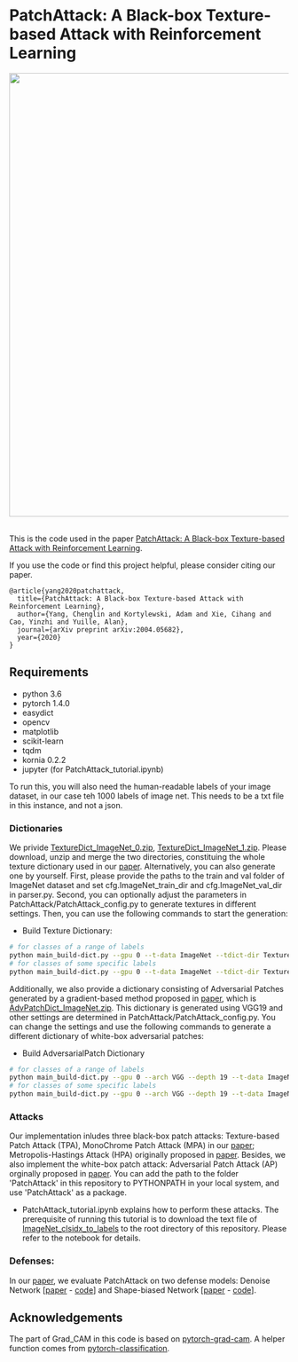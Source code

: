 # PatchAttack: A Black-box Texture-based Attack with Reinforcement Learning

<div align="center">
  <img src="Images/Fig1.png" width="800px" />
</div>

\
This is the code used in the paper [PatchAttack: A Black-box Texture-based Attack with Reinforcement Learning](https://arxiv.org/abs/2004.05682).

If you use the code or find this project helpful, please consider citing our paper.

```
@article{yang2020patchattack,
  title={PatchAttack: A Black-box Texture-based Attack with Reinforcement Learning},
  author={Yang, Chenglin and Kortylewski, Adam and Xie, Cihang and Cao, Yinzhi and Yuille, Alan},
  journal={arXiv preprint arXiv:2004.05682},
  year={2020}
}
```

## Requirements
+ python 3.6
+ pytorch 1.4.0
+ easydict
+ opencv
+ matplotlib 
+ scikit-learn
+ tqdm
+ kornia 0.2.2
+ jupyter (for PatchAttack_tutorial.ipynb)

To run this, you will also need the human-readable labels of your image dataset, in our case teh 1000 labels of image net. This needs to be a txt file in this instance, and not a json. 


### Dictionaries
 We privide [TextureDict_ImageNet_0.zip](https://livejohnshopkins-my.sharepoint.com/:u:/g/personal/cyang76_jh_edu/EcKGvE7jQVJMuMxqdbSSYdEB2VLbcE24m6YQDAqb2yR9KA?e=P8RJJm), [TextureDict_ImageNet_1.zip](https://livejohnshopkins-my.sharepoint.com/:u:/g/personal/cyang76_jh_edu/EXsnVi0FETZJuf1v9CLfu6YByb79RO_vj3-5BV_RY5Wzdg?e=lRUAj1). Please download, unzip and merge the two directories, constituing the whole texture dictionary used in our [paper](https://arxiv.org/abs/2004.05682). Alternatively, you can also generate one by yourself. First, please provide the paths to the train and val folder of ImageNet dataset and set cfg.ImageNet_train_dir and cfg.ImageNet_val_dir in parser.py. Second, you can optionally adjust the parameters in PatchAttack/PatchAttack_config.py to generate textures in different settings. Then, you can use the following commands to start the generation:

+ Build Texture Dictionary:
```bash
# for classes of a range of labels
python main_build-dict.py --gpu 0 --t-data ImageNet --tdict-dir TextureDict --t-labels-range 0 1000
# for classes of some specific labels
python main_build-dict.py --gpu 0 --t-data ImageNet --tdict-dir TextureDict --t-labels 23 300 900
```

Additionally, we also provide a dictionary consisting of Adversarial Patches generated by a gradient-based method proposed in [paper](https://arxiv.org/abs/1712.09665), which is [AdvPatchDict_ImageNet.zip](https://livejohnshopkins-my.sharepoint.com/:u:/g/personal/cyang76_jh_edu/EWnq9xITghhJkbHee9cbl6cByQkDiySr9rMCrh8Z6QulsQ?e=4EZ4Me). This dictionary is generated using VGG19 and other settings are determined in PatchAttack/PatchAttack_config.py. You can change the settings and use the following commands to generate a different dictionary of white-box adversarial patches:

+ Build AdversarialPatch Dictionary
```bash
# for classes of a range of labels
python main_build-dict.py --gpu 0 --arch VGG --depth 19 --t-data ImageNet --dict AdvPatch --tdict-dir AdvPatchDict --t-labels-range 0 1000
# for classes of some specific labels
python main_build-dict.py --gpu 0 --arch VGG --depth 19 --t-data ImageNet --dict AdvPatch --tdict-dir AdvPatchDict --t-labels 23 300 900 
```

### Attacks

Our implementation inludes three black-box patch attacks: Texture-based Patch Attack (TPA), MonoChrome Patch Attack (MPA) in our [paper](https://arxiv.org/abs/2004.05682); Metropolis-Hastings Attack (HPA) originally proposed in [paper](http://www.bmva.org/bmvc/2016/papers/paper137/index.html). Besides, we also implement the white-box patch attack: Adversarial Patch Attack (AP) orginally proposed in [paper](https://arxiv.org/abs/1712.09665).
You can add the path to the folder 'PatchAttack' in this repository to PYTHONPATH in your local system, and use 'PatchAttack' as a package. 

+ PatchAttack_tutorial.ipynb explains how to perform these attacks. The prerequisite of running this tutorial is to download the text file of [ImageNet_clsidx_to_labels](https://gist.github.com/yrevar/942d3a0ac09ec9e5eb3a) to the root directory of this repository. Please refer to the notebook for details. 

### Defenses:

In our [paper](https://arxiv.org/abs/2004.05682), we evaluate PatchAttack on two defense models: Denoise Network \[[paper](https://arxiv.org/abs/1812.03411) - [code](https://github.com/facebookresearch/ImageNet-Adversarial-Training)\] and Shape-biased Network \[[paper](https://openreview.net/forum?id=Bygh9j09KX) - [code](https://github.com/rgeirhos/texture-vs-shape)\].

## Acknowledgements

The part of Grad_CAM in this code is based on [pytorch-grad-cam](https://github.com/jacobgil/pytorch-grad-cam/blob/master/gradcam.py). A helper function comes from [pytorch-classification](https://github.com/bearpaw/pytorch-classification/blob/master/utils/eval.py).

